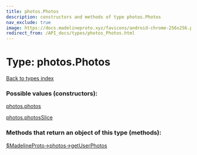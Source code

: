 ```yaml
---
title: photos.Photos
description: constructors and methods of type photos.Photos
nav_exclude: true
image: https://docs.madelineproto.xyz/favicons/android-chrome-256x256.png
redirect_from: /API_docs/types/photos_Photos.html
---
```

# Type: photos.Photos
[Back to types index](index.html)



### Possible values (constructors):

[photos.photos](/API_docs/constructors/photos.photos.html)  

[photos.photosSlice](/API_docs/constructors/photos.photosSlice.html)  



### Methods that return an object of this type (methods):

[$MadelineProto->photos->getUserPhotos](/API_docs/methods/photos.getUserPhotos.html)  




